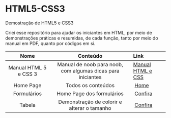 # HTML5-CSS3
 Demostração de HTML5 e CSS3

 Criei esse repositório para ajudar os iniciantes em HTML, por meio de demonstrações práticas e resumidas, de cada função, tanto por meio do manual em PDF, quanto por códigos em si.  

Nome | Conteúdo | Link
:---:|:---:|:---
Manual HTML 5 e CSS 3| Manual de noob para noob, com algumas dicas para iniciantes|[Manual HTML e CSS](https://github.com/Pedroac97/HTML5-CSS3/blob/master/Manual%20em%20PDF/Manual%20HTML5%20e%20CSS%203.pdf)
Home Page | Todos os conteúdos | [Home](https://pedroac97.github.io/HTML5-CSS3/index.html)
Formulários | Home Page dos formulários | [Confira](https://pedroac97.github.io/HTML5-CSS3/Demonstra%C3%A7%C3%A3o%20de%20Fomul%C3%A1rios/Fomul%C3%A1rios.html)
Tabela| Demonstração de colorir e alterar o tamanho | [Confira](https://pedroac97.github.io/HTML5-CSS3/Demonstra%C3%A7%C3%A3o%20de%20Tabela/Tabela%201.html)